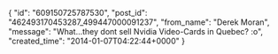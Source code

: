  {
   "id": "609150725787530",
   "post_id": "462493170453287_499447000091237",
   "from_name": "Derek Moran",
   "message": "What...they dont sell Nvidia Video-Cards in Quebec? :o",
   "created_time": "2014-01-07T04:22:44+0000"
 }
